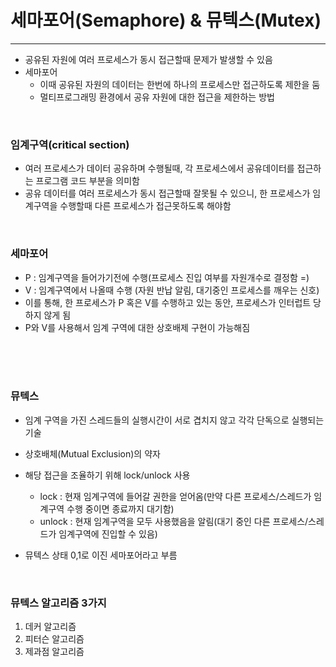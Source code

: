 # 세마포어(Semaphore) & 뮤텍스(Mutex)
---
- 공유된 자원에 여러 프로세스가 동시 접근할때 문제가 발생할 수 있음
- 세마포어
  - 이때 공유된 자원의 데이터는 한번에 하나의 프로세스만 접근하도록 제한을 둠
  - 멀티프로그래밍 환경에서 공유 자원에 대한 접근을 제한하는 방법
 
<br>
 
### 임계구역(critical section)
- 여러 프로세스가 데이터 공유하며 수행될때, 각 프로세스에서 공유데이터를 접근하는 프로그램 코드 부분을 의미함
- 공유 데이터를 여러 프로세스가 동시 접근할때 잘못될 수 있으니, 한 프로세스가 임계구역을 수행할때 다른 프로세스가 접근못하도록 해야함

<br>

### 세마포어
- P : 임계구역을 들어가기전에 수행(프로세스 진입 여부를 자원개수로 결정함 =)
- V : 임계구역에서 나올때 수행 (자원 반납 알림, 대기중인 프로세스를 깨우는 신호)
- 이를 통해, 한 프로세스가 P 혹은 V를 수행하고 있는 동안, 프로세스가 인터럽트 당하지 않게 됨
- P와 V를 사용해서 임계 구역에 대한 상호배제 구현이 가능해짐

<br>
<br>
<br>

### 뮤텍스
- 임계 구역을 가진 스레드들의 실행시간이 서로 겹치지 않고 각각 단독으로 실행되는 기술
- 상호배체(Mutual Exclusion)의 약자
- 해당 접근을 조율하기 위해 lock/unlock 사용
  - lock : 현재 임계구역에 들어갈 권한을 얻어옴(만약 다른 프로세스/스레드가 임계구역 수행 중이면 종료까지 대기함)
  - unlock : 현재 임계구역을 모두 사용했음을 알림(대기 중인 다른 프로세스/스레드가 임계구역에 진입할 수 있음)
 
- 뮤텍스 상태 0,1로 이진 세마포어라고 부름

<br>

### 뮤텍스 알고리즘 3가지
1. 데커 알고리즘
2. 피터슨 알고리즘
3. 제과점 알고리즘
